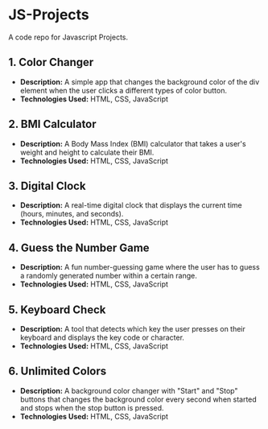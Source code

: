 # JS-Projects
A code repo for Javascript Projects.

## 1. Color Changer
- **Description:**
   A simple app that changes the background color of the div element when the user clicks a different types of color button.
- **Technologies Used:** HTML, CSS, JavaScript

## 2. BMI Calculator
- **Description:**
 A Body Mass Index (BMI) calculator that takes a user's weight and height to calculate their BMI.
- **Technologies Used:** HTML, CSS, JavaScript

## 3. Digital Clock
- **Description:**
   A real-time digital clock that displays the current time (hours, minutes, and seconds).
- **Technologies Used:** HTML, CSS, JavaScript

## 4. Guess the Number Game
- **Description:**
    A fun number-guessing game where the user has to guess a randomly generated number within a certain range.
- **Technologies Used:** HTML, CSS, JavaScript

 ## 5. Keyboard Check
- **Description:**
   A tool that detects which key the user presses on their keyboard and displays the key code or character.
- **Technologies Used:** HTML, CSS, JavaScript

 ## 6. Unlimited Colors
- **Description:**
   A background color changer with "Start" and "Stop" buttons that changes the background color every second when started and stops when the stop button is pressed.
- **Technologies Used:** HTML, CSS, JavaScript
  

